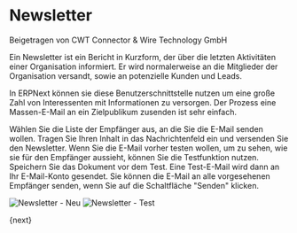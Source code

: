# Newsletter
<span class="text-muted contributed-by">Beigetragen von CWT Connector & Wire Technology GmbH</span>

Ein Newsletter ist ein Bericht in Kurzform, der über die letzten Aktivitäten einer Organisation informiert. Er wird normalerweise an die Mitglieder der Organisation versandt, sowie an potenzielle Kunden und Leads.

In ERPNext können sie diese Benutzerschnittstelle nutzen um eine große Zahl von Interessenten mit Informationen zu versorgen. Der Prozess eine Massen-E-Mail an ein Zielpublikum zusenden ist sehr einfach.

Wählen Sie die Liste der Empfänger aus, an die Sie die E-Mail senden wollen. Tragen Sie Ihren Inhalt in das Nachrichtenfeld ein und versenden Sie den Newsletter. Wenn Sie die E-Mail vorher testen wollen, um zu sehen, wie sie für den Empfänger aussieht, können Sie die Testfunktion nutzen. Speichern Sie das Dokument vor dem Test. Eine Test-E-Mail wird dann an Ihr E-Mail-Konto gesendet. Sie können die E-Mail an alle vorgesehenen Empfänger senden, wenn Sie auf die Schaltfläche "Senden" klicken.

<img class="screenshot" alt="Newsletter - Neu" src="/docs/assets/img/crm/newsletter-new.png">

<img class="screenshot" alt="Newsletter - Test" src="/docs/assets/img/crm/newsletter-test.png">

{next}
